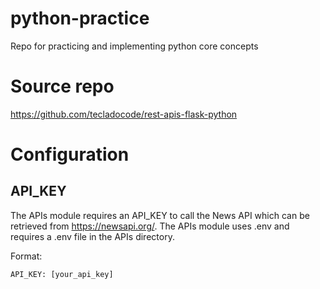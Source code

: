 # python-practice
Repo for practicing and implementing python core concepts

# Source repo
https://github.com/tecladocode/rest-apis-flask-python

# Configuration
## API_KEY
The APIs module requires an API_KEY to call the News API which can be retrieved from https://newsapi.org/. The APIs module uses .env and requires a .env file in the APIs directory.

Format:
```
API_KEY: [your_api_key]
```